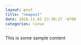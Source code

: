 ```yaml
---
layout: post
title: "newpost"
date: 2018-11-02 23:30:27 -0700
categories: linux
---
```


This is some sample content


